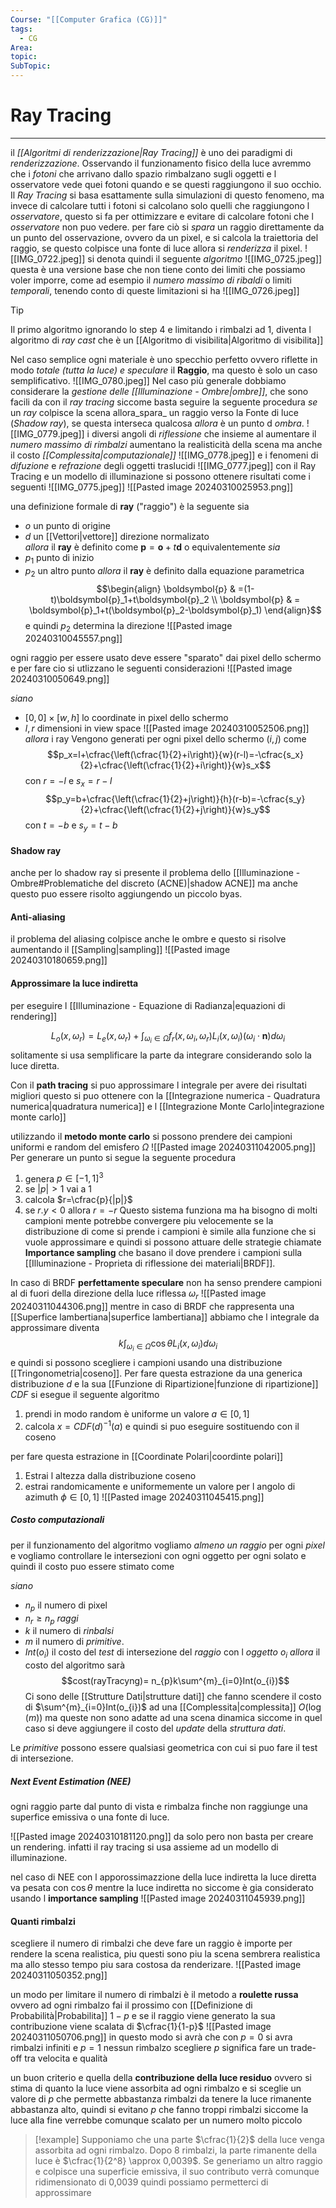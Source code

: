 ```yaml
---
Course: "[[Computer Grafica (CG)]]"
tags:
  - CG
Area: 
topic: 
SubTopic:
---
```


# Ray Tracing
---
il _[[Algoritmi di renderizzazione|Ray Tracing]]_ è uno dei paradigmi di _renderizzazione_.
Osservando il funzionamento fisico della luce avremmo che i _fotoni_ che arrivano dallo spazio rimbalzano sugli oggetti e l osservatore vede quei fotoni quando e se questi raggiungono il suo occhio. 
Il _Ray Tracing_ si basa esattamente sulla simulazioni di questo fenomeno, ma invece di calcolare tutti i fotoni si calcolano solo quelli che raggiungono l _osservatore_, questo si fa per ottimizzare e evitare di calcolare fotoni che l _osservatore_ non puo vedere.
per fare ciò si _spara_ un raggio direttamente da un punto del osservazione, ovvero da un pixel, e si calcola la traiettoria del raggio, se questo colpisce una fonte di luce allora si _renderizza_ il pixel.
![[IMG_0722.jpeg]]
si denota quindi il seguente _algoritmo_
![[IMG_0725.jpeg]]
questa è una versione base che non tiene conto dei limiti che possiamo voler imporre, come ad esempio il _numero massimo di ribaldi_ o limiti _temporali_, tenendo conto di queste limitazioni si ha 
![[IMG_0726.jpeg]]

> [!tip] 
> Il primo algoritmo ignorando lo step 4 e limitando i rimbalzi ad 1, diventa l algoritmo di _ray cast_ che è un [[Algoritmo di visibilita|Algoritmo di visibilita]] 

Nel caso semplice ogni materiale è uno specchio perfetto ovvero riflette in modo _totale (tutta la luce) e speculare_ il __Raggio__, ma questo è solo un caso semplificativo.
![[IMG_0780.jpeg]]
Nel caso più generale dobbiamo considerare la _gestione delle [[Illuminazione - Ombre|ombre]]_, che sono facili da con il _ray tracing_ siccome basta seguire la seguente procedura
_se_ un _ray_ colpisce la scena allora_spara_ un raggio verso la Fonte di luce (_Shadow ray_), se questa interseca qualcosa _allora_ è un punto d _ombra_. 
![[IMG_0779.jpeg]]
i diversi angoli di _riflessione_  che insieme al aumentare il _numero massimo di rimbalzi_ aumentano la realisticità della scena ma anche il costo _[[Complessita|computazionale]]_
![[IMG_0778.jpeg]]
e i fenomeni di _difuzione_ e _refrazione_ degli oggetti traslucidi 
![[IMG_0777.jpeg]]
con il Ray Tracing e un modello di illuminazione si possono ottenere risultati come i seguenti
![[IMG_0775.jpeg]]
![[Pasted image 20240310025953.png]]

una definizione formale di __ray__ ("raggio")  è la seguente
sia 
- $o$ un punto di origine  
- $d$ un [[Vettori|vettore]] direzione normalizato  
_allora_  il __ray__ è definito come $\boldsymbol{p}=\boldsymbol{o} + t\boldsymbol{d}$ o equivalentemente 
_sia_
- $p_1$ punto di inizio  
- $p_2$ un altro punto 
_allora_   il __ray__ è definito dalla equazione parametrica $$\begin{align}
\boldsymbol{p} & =(1-t)\boldsymbol{p}_1+t\boldsymbol{p}_2 \\
\boldsymbol{p} & = \boldsymbol{p}_1+t(\boldsymbol{p}_2-\boldsymbol{p}_1)
\end{align}$$e quindi  $p_2$  determina la direzione
![[Pasted image 20240310045557.png]]


ogni raggio per essere usato deve essere "sparato" dai pixel dello schermo e per fare cio si utlizzano le seguenti considerazioni
![[Pasted image 20240310050649.png]]

_siano_
- $[0,0]\times [w,h]$ lo coordinate in pixel dello schermo
- $l,r$ dimensioni in view space 
![[Pasted image 20240310052506.png]]
_allora_ i ray Vengono generati per ogni pixel dello schermo $(i,j)$ come $$p_x=l+\cfrac{\left(\cfrac{1}{2}+i\right)}{w}(r-l)=-\cfrac{s_x}{2}+\cfrac{\left(\cfrac{1}{2}+i\right)}{w}s_x$$ con $r=-l$ e $s_x=r-l$$$p_y=b+\cfrac{\left(\cfrac{1}{2}+j\right)}{h}(r-b)=-\cfrac{s_y}{2}+\cfrac{\left(\cfrac{1}{2}+j\right)}{w}s_y$$ con $t=-b$ e $s_y=t-b$





#### Shadow ray
anche per lo shadow ray si presente il problema dello [[Illuminazione - Ombre#Problematiche del discreto (ACNE)|shadow ACNE]] ma anche questo puo essere risolto aggiungendo un piccolo byas.

#### Anti-aliasing
il problema del aliasing colpisce anche le ombre e questo si risolve aumentando il [[Sampling|sampling]]
![[Pasted image 20240310180659.png]]

#### Approssimare la luce indiretta
per eseguire l [[Illuminazione - Equazione di Radianza|equazioni di rendering]] 

$$L_o(x,\omega_r) =L_e(x,\omega_r)+  \displaystyle\int_{\omega_i \in  \Omega}  f_r(x,\omega_i,\omega_r)L_i(x,\omega_i)(\omega_i\cdot \boldsymbol{n}) d\omega_i$$
solitamente si usa semplificare la parte da integrare considerando solo la luce diretta. 

Con il __path tracing__ si puo approssimare l integrale per avere dei risultati migliori questo si puo ottenere con la [[Integrazione numerica - Quadratura numerica|quadratura numerica]] e l [[Integrazione Monte Carlo|integrazione monte carlo]]

utilizzando il __metodo monte carlo__ si possono prendere dei campioni uniformi e random del emisfero $\Omega$ 
![[Pasted image 20240311042005.png]]
Per generare un punto si segue la seguente procedura
1. genera $p \in [-1,1]^3$
2. se $|p|>1$ vai a 1
3. calcola $r=\cfrac{p}{|p|}$
4. se $r.y<0$ allora $r=-r$
Questo sistema funziona ma ha bisogno di molti campioni mente potrebbe convergere piu velocemente se la distribuzione di come si prende i campioni è simile alla funzione che si vuole approssimare e quindi si possono attuare delle strategie chiamate __Importance sampling__ che basano il dove prendere i campioni  sulla [[Illuminazione - Proprieta di riflessione dei materiali|BRDF]].

In caso di BRDF __perfettamente speculare__ non ha senso prendere campioni al di fuori della direzione della luce riflessa $\omega_r$ ![[Pasted image 20240311044306.png]]
mentre in caso di BRDF che rappresenta una [[Superfice lambertiana|superfice lambertiana]] abbiamo che l integrale da approssimare diventa $$k\int_{\omega_i \in  \Omega}\cos \theta  L_i(x,\omega_i)d\omega _i$$ e quindi si possono scegliere i campioni usando una distribuzione [[Tringonometria|coseno]].
Per fare questa estrazione da una generica distribuzione $d$  e la sua [[Funzione di Ripartizione|funzione di ripartizione]] $CDF$ si esegue il seguente algoritmo
1. prendi in modo random è uniforme un valore $a\in [0,1]$
2. calcola $x=CDF(d)^{-1}(a)$ 
e quindi si puo eseguire sostituendo con il coseno

per fare questa estrazione in [[Coordinate Polari|coordinte polari]] 
1. Estrai l altezza dalla distribuzione coseno
2. estrai randomicamente e uniformemente un valore  per l angolo di azimuth $\phi \in [0,1]$
![[Pasted image 20240311045415.png]]



##### Costo computazionali 
per il funzionamento del algoritmo vogliamo _almeno un raggio_ per ogni _pixel_ e vogliamo controllare le intersezioni con ogni oggetto per ogni solato  e quindi il costo puo essere stimato come

_siano_   
- $n_{p}$ il numero di pixel 
- $n_{r}\geq n_{p}$ _raggi_
- $k$ il numero di _rinbalsi_
- $m$ il numero di _primitive_.
- $Int(o_{i})$  il costo del _test_ di intersezione del _raggio_ con l _oggetto_ $o_{i}$
   _allora_ il costo del algoritmo sarà $$cost(rayTracyng)= n_{p}k\sum^{m}_{i=0}Int(o_{i})$$Ci sono delle [[Strutture Dati|strutture dati]] che  fanno scendere il costo di $\sum^{m}_{i=0}Int(o_{i})$ ad una [[Complessita|complessita]] $O(\log (m))$ ma queste non sono adatte ad una scena dinamica siccome in quel caso si deve aggiungere il costo del _update_ della _struttura dati_.

Le _primitive_ possono essere qualsiasi geometrica con cui si puo fare il test di intersezione.




##### Next Event Estimation (NEE)
ogni raggio parte dal punto di vista e rimbalza finche non raggiunge una superfice emissiva o una fonte di luce.

![[Pasted image 20240310181120.png]]
da solo pero non basta per creare un rendering. infatti il ray tracing si usa assieme ad un modello di illuminazione.

nel caso di NEE con l apporossimazzione della luce indiretta la luce diretta va pesata con $\cos \theta$ mentre la luce indiretta no siccome è gia considerato usando l __importance sampling__
![[Pasted image 20240311045939.png]]



#### Quanti rimbalzi
scegliere il numero di rimbalzi che deve fare un raggio è importe per rendere la scena realistica, piu questi sono piu la scena sembrera realistica ma allo stesso tempo piu sara costosa da renderizare.
![[Pasted image 20240311050352.png]]

un modo per limitare il numero di rimbalzi  è il metodo a __roulette russa__ ovvero ad ogni rimbalzo fai il prossimo con [[Definizione di Probabilità|Probabilita]] $1-p$ e se il raggio viene generato la sua contribuzione viene scalata di $\cfrac{1}{1-p}$
![[Pasted image 20240311050706.png]]
in questo modo si avrà che con  $p=0$  si avra rimbalzi infiniti e  $p=1$ nessun rimbalzo
scegliere $p$ significa fare un trade-off tra velocita e qualità

un buon criterio e quella della __contribuzione della luce residuo__ ovvero si stima di quanto la luce viene assorbita ad ogni rimbalzo e si sceglie un valore di $p$ che permette abbastanza rimbalzi da tenere la luce rimanente abbastanza alto, quindi si evitano $p$ che fanno troppi rimbalzi siccome la luce alla fine verrebbe comunque scalato per un numero molto piccolo

>[!example]
>Supponiamo che una parte $\cfrac{1}{2}$ della luce venga assorbita ad ogni rimbalzo. Dopo 8 rimbalzi, la parte rimanente della luce è $\cfrac{1}{2^8} \approx 0,0039$.
>Se generiamo un altro raggio e colpisce una superficie emissiva, il suo contributo
>verrà comunque ridimensionato di 0,0039 quindi  possiamo permetterci di approssimare